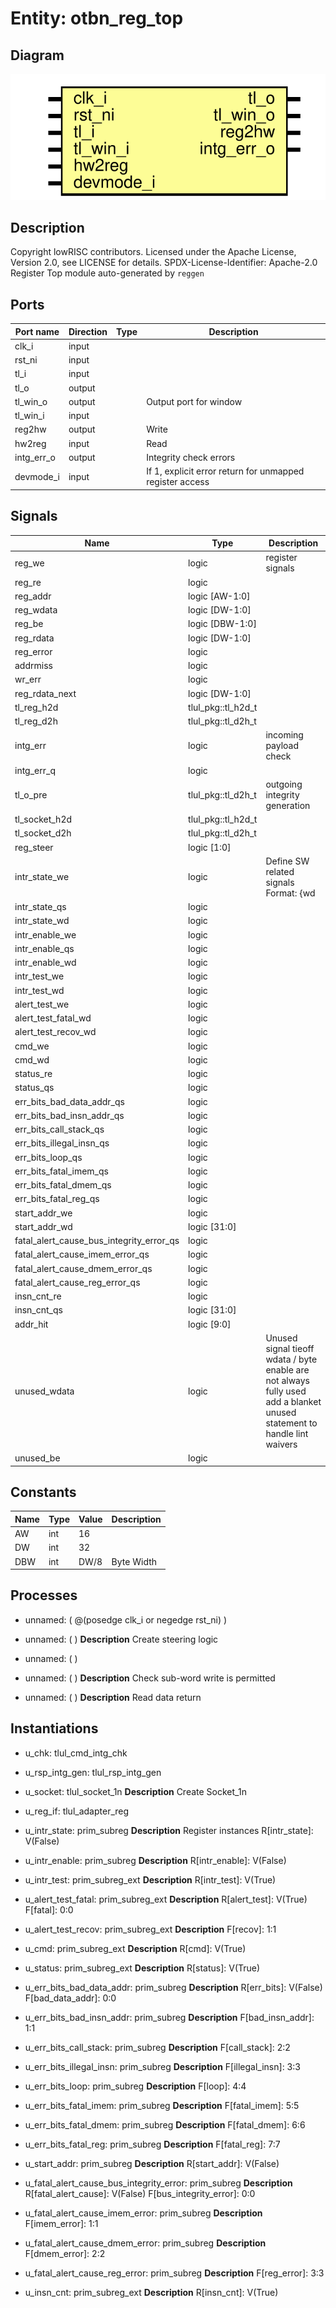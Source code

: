 # Entity: otbn_reg_top

## Diagram

![Diagram](otbn_reg_top.svg "Diagram")
## Description

Copyright lowRISC contributors.
 Licensed under the Apache License, Version 2.0, see LICENSE for details.
 SPDX-License-Identifier: Apache-2.0
 Register Top module auto-generated by `reggen`
 
## Ports

| Port name  | Direction | Type | Description                                              |
| ---------- | --------- | ---- | -------------------------------------------------------- |
| clk_i      | input     |      |                                                          |
| rst_ni     | input     |      |                                                          |
| tl_i       | input     |      |                                                          |
| tl_o       | output    |      |                                                          |
| tl_win_o   | output    |      | Output port for window                                   |
| tl_win_i   | input     |      |                                                          |
| reg2hw     | output    |      | Write                                                    |
| hw2reg     | input     |      | Read                                                     |
| intg_err_o | output    |      | Integrity check errors                                   |
| devmode_i  | input     |      | If 1, explicit error return for unmapped register access |
## Signals

| Name                                     | Type               | Description                                                                                                               |
| ---------------------------------------- | ------------------ | ------------------------------------------------------------------------------------------------------------------------- |
| reg_we                                   | logic              | register signals                                                                                                          |
| reg_re                                   | logic              |                                                                                                                           |
| reg_addr                                 | logic [AW-1:0]     |                                                                                                                           |
| reg_wdata                                | logic [DW-1:0]     |                                                                                                                           |
| reg_be                                   | logic [DBW-1:0]    |                                                                                                                           |
| reg_rdata                                | logic [DW-1:0]     |                                                                                                                           |
| reg_error                                | logic              |                                                                                                                           |
| addrmiss                                 | logic              |                                                                                                                           |
| wr_err                                   | logic              |                                                                                                                           |
| reg_rdata_next                           | logic [DW-1:0]     |                                                                                                                           |
| tl_reg_h2d                               | tlul_pkg::tl_h2d_t |                                                                                                                           |
| tl_reg_d2h                               | tlul_pkg::tl_d2h_t |                                                                                                                           |
| intg_err                                 | logic              | incoming payload check                                                                                                    |
| intg_err_q                               | logic              |                                                                                                                           |
| tl_o_pre                                 | tlul_pkg::tl_d2h_t | outgoing integrity generation                                                                                             |
| tl_socket_h2d                            | tlul_pkg::tl_h2d_t |                                                                                                                           |
| tl_socket_d2h                            | tlul_pkg::tl_d2h_t |                                                                                                                           |
| reg_steer                                | logic [1:0]        |                                                                                                                           |
| intr_state_we                            | logic              | Define SW related signals Format: <reg>_<field>_{wd|we|qs} or <reg>_{wd|we|qs} if field == 1 or 0                         |
| intr_state_qs                            | logic              |                                                                                                                           |
| intr_state_wd                            | logic              |                                                                                                                           |
| intr_enable_we                           | logic              |                                                                                                                           |
| intr_enable_qs                           | logic              |                                                                                                                           |
| intr_enable_wd                           | logic              |                                                                                                                           |
| intr_test_we                             | logic              |                                                                                                                           |
| intr_test_wd                             | logic              |                                                                                                                           |
| alert_test_we                            | logic              |                                                                                                                           |
| alert_test_fatal_wd                      | logic              |                                                                                                                           |
| alert_test_recov_wd                      | logic              |                                                                                                                           |
| cmd_we                                   | logic              |                                                                                                                           |
| cmd_wd                                   | logic              |                                                                                                                           |
| status_re                                | logic              |                                                                                                                           |
| status_qs                                | logic              |                                                                                                                           |
| err_bits_bad_data_addr_qs                | logic              |                                                                                                                           |
| err_bits_bad_insn_addr_qs                | logic              |                                                                                                                           |
| err_bits_call_stack_qs                   | logic              |                                                                                                                           |
| err_bits_illegal_insn_qs                 | logic              |                                                                                                                           |
| err_bits_loop_qs                         | logic              |                                                                                                                           |
| err_bits_fatal_imem_qs                   | logic              |                                                                                                                           |
| err_bits_fatal_dmem_qs                   | logic              |                                                                                                                           |
| err_bits_fatal_reg_qs                    | logic              |                                                                                                                           |
| start_addr_we                            | logic              |                                                                                                                           |
| start_addr_wd                            | logic [31:0]       |                                                                                                                           |
| fatal_alert_cause_bus_integrity_error_qs | logic              |                                                                                                                           |
| fatal_alert_cause_imem_error_qs          | logic              |                                                                                                                           |
| fatal_alert_cause_dmem_error_qs          | logic              |                                                                                                                           |
| fatal_alert_cause_reg_error_qs           | logic              |                                                                                                                           |
| insn_cnt_re                              | logic              |                                                                                                                           |
| insn_cnt_qs                              | logic [31:0]       |                                                                                                                           |
| addr_hit                                 | logic [9:0]        |                                                                                                                           |
| unused_wdata                             | logic              | Unused signal tieoff wdata / byte enable are not always fully used add a blanket unused statement to handle lint waivers  |
| unused_be                                | logic              |                                                                                                                           |
## Constants

| Name | Type | Value | Description |
| ---- | ---- | ----- | ----------- |
| AW   | int  | 16    |             |
| DW   | int  | 32    |             |
| DBW  | int  | DW/8  | Byte Width  |
## Processes
- unnamed: ( @(posedge clk_i or negedge rst_ni) )
- unnamed: (  )
**Description**
Create steering logic

- unnamed: (  )
- unnamed: (  )
**Description**
Check sub-word write is permitted

- unnamed: (  )
**Description**
Read data return

## Instantiations

- u_chk: tlul_cmd_intg_chk
- u_rsp_intg_gen: tlul_rsp_intg_gen
- u_socket: tlul_socket_1n
**Description**
Create Socket_1n

- u_reg_if: tlul_adapter_reg
- u_intr_state: prim_subreg
**Description**
Register instances
R[intr_state]: V(False)

- u_intr_enable: prim_subreg
**Description**
R[intr_enable]: V(False)

- u_intr_test: prim_subreg_ext
**Description**
R[intr_test]: V(True)

- u_alert_test_fatal: prim_subreg_ext
**Description**
R[alert_test]: V(True)
F[fatal]: 0:0

- u_alert_test_recov: prim_subreg_ext
**Description**
F[recov]: 1:1

- u_cmd: prim_subreg_ext
**Description**
R[cmd]: V(True)

- u_status: prim_subreg_ext
**Description**
R[status]: V(True)

- u_err_bits_bad_data_addr: prim_subreg
**Description**
R[err_bits]: V(False)
F[bad_data_addr]: 0:0

- u_err_bits_bad_insn_addr: prim_subreg
**Description**
F[bad_insn_addr]: 1:1

- u_err_bits_call_stack: prim_subreg
**Description**
F[call_stack]: 2:2

- u_err_bits_illegal_insn: prim_subreg
**Description**
F[illegal_insn]: 3:3

- u_err_bits_loop: prim_subreg
**Description**
F[loop]: 4:4

- u_err_bits_fatal_imem: prim_subreg
**Description**
F[fatal_imem]: 5:5

- u_err_bits_fatal_dmem: prim_subreg
**Description**
F[fatal_dmem]: 6:6

- u_err_bits_fatal_reg: prim_subreg
**Description**
F[fatal_reg]: 7:7

- u_start_addr: prim_subreg
**Description**
R[start_addr]: V(False)

- u_fatal_alert_cause_bus_integrity_error: prim_subreg
**Description**
R[fatal_alert_cause]: V(False)
F[bus_integrity_error]: 0:0

- u_fatal_alert_cause_imem_error: prim_subreg
**Description**
F[imem_error]: 1:1

- u_fatal_alert_cause_dmem_error: prim_subreg
**Description**
F[dmem_error]: 2:2

- u_fatal_alert_cause_reg_error: prim_subreg
**Description**
F[reg_error]: 3:3

- u_insn_cnt: prim_subreg_ext
**Description**
R[insn_cnt]: V(True)

